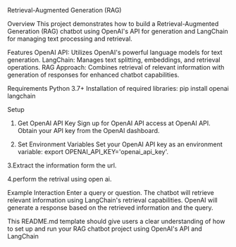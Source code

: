 Retrieval-Augmented Generation (RAG)

Overview
This project demonstrates how to build a Retrieval-Augmented Generation (RAG) chatbot using OpenAI's API for generation and LangChain for managing text processing and retrieval.

Features
OpenAI API: Utilizes OpenAI's powerful language models for text generation.
LangChain: Manages text splitting, embeddings, and retrieval operations.
RAG Approach: Combines retrieval of relevant information with generation of responses for enhanced chatbot capabilities.

Requirements
Python 3.7+
Installation of required libraries:
pip install openai langchain

Setup

1. Get OpenAI API Key
Sign up for OpenAI API access at OpenAI API.
Obtain your API key from the OpenAI dashboard.

2. Set Environment Variables
Set your OpenAI API key as an environment variable:
export OPENAI_API_KEY='openai_api_key'.

3.Extract the information form the url.

4.perform the retrival using open ai.

Example Interaction
Enter a query or question.
The chatbot will retrieve relevant information using LangChain's retrieval capabilities.
OpenAI will generate a response based on the retrieved information and the query.

This README.md template should give users a clear understanding of how to set up and run your RAG chatbot project using OpenAI's API and LangChain
